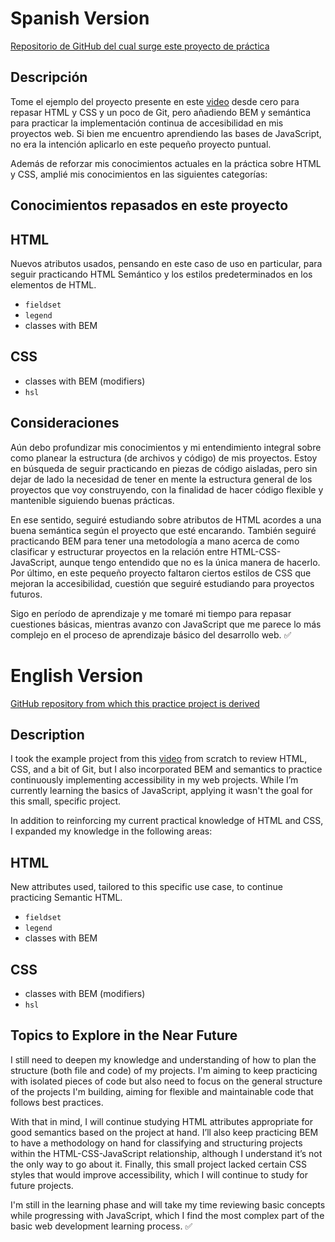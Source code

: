 # Spanish Version

[Repositorio de GitHub del cual surge este proyecto de práctica](https://github.com/WebDevSimplified/transparent-login-form)

## Descripción

Tome el ejemplo del proyecto presente en este [video](https://www.youtube.com/watch?v=reumU4CvruA) desde cero para repasar HTML y CSS y un poco de Git, pero añadiendo BEM y semántica para practicar la implementación continua de accesibilidad en mis proyectos web. Si bien me encuentro aprendiendo las bases de JavaScript, no era la intención aplicarlo en este pequeño proyecto puntual.

Además de reforzar mis conocimientos actuales en la práctica sobre HTML y CSS, amplié mis conocimientos en las siguientes categorías:

## Conocimientos repasados en este proyecto

## HTML

Nuevos atributos usados, pensando en este caso de uso en particular, para seguir practicando HTML Semántico y los estilos predeterminados en los elementos de HTML.

- `fieldset`
- `legend`
- classes with BEM

## CSS

- classes with BEM (modifiers)
- `hsl`

## Consideraciones

Aún debo profundizar mis conocimientos y mi entendimiento integral sobre como planear la estructura (de archivos y código) de mis proyectos. Estoy en búsqueda de seguir practicando en piezas de código aisladas, pero sin dejar de lado la necesidad de tener en mente la estructura general de los proyectos que voy construyendo, con la finalidad de hacer código flexible y mantenible siguiendo buenas prácticas.

En ese sentido, seguiré estudiando sobre atributos de HTML acordes a una buena semántica según el proyecto que esté encarando. También seguiré practicando BEM para tener una metodología a mano acerca de como clasificar y estructurar proyectos en la relación entre HTML-CSS-JavaScript, aunque tengo entendido que no es la única manera de hacerlo. Por último, en este pequeño proyecto faltaron ciertos estilos de CSS que mejoran la accesibilidad, cuestión que seguiré estudiando para proyectos futuros.

Sigo en período de aprendizaje y me tomaré mi tiempo para repasar cuestiones básicas, mientras avanzo con JavaScript que me parece lo más complejo en el proceso de aprendizaje básico del desarrollo web. ✅


# English Version

[GitHub repository from which this practice project is derived](https://github.com/WebDevSimplified/transparent-login-form)

## Description

I took the example project from this [video](https://www.youtube.com/watch?v=reumU4CvruA) from scratch to review HTML, CSS, and a bit of Git, but I also incorporated BEM and semantics to practice continuously implementing accessibility in my web projects. While I’m currently learning the basics of JavaScript, applying it wasn't the goal for this small, specific project.

In addition to reinforcing my current practical knowledge of HTML and CSS, I expanded my knowledge in the following areas:

## HTML

New attributes used, tailored to this specific use case, to continue practicing Semantic HTML.

- `fieldset`
- `legend`
- classes with BEM

## CSS

- classes with BEM (modifiers)
- `hsl`

## Topics to Explore in the Near Future

I still need to deepen my knowledge and understanding of how to plan the structure (both file and code) of my projects. I'm aiming to keep practicing with isolated pieces of code but also need to focus on the general structure of the projects I'm building, aiming for flexible and maintainable code that follows best practices.

With that in mind, I will continue studying HTML attributes appropriate for good semantics based on the project at hand. I’ll also keep practicing BEM to have a methodology on hand for classifying and structuring projects within the HTML-CSS-JavaScript relationship, although I understand it’s not the only way to go about it. Finally, this small project lacked certain CSS styles that would improve accessibility, which I will continue to study for future projects.

I'm still in the learning phase and will take my time reviewing basic concepts while progressing with JavaScript, which I find the most complex part of the basic web development learning process. ✅
